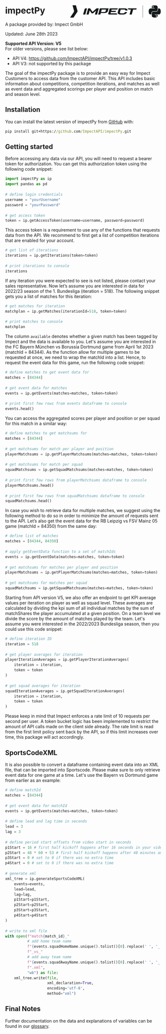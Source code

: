 # impectPy <picture><source media="(prefers-color-scheme: dark)" srcset="https://github.com/ImpectAPI/logos/blob/main/impectPy_white.svg"><source media="(prefers-color-scheme: light)" srcset="https://github.com/ImpectAPI/logos/blob/main/impectPy_black.svg"><img alt="ImpectPy Logo" src="https://github.com/ImpectAPI/logos/blob/main/impectPy_black.svg" align="right" height="40"></picture>

A package provided by: Impect GmbH

Updated: June 28th 2023

**Supported API Version: V5**<br>
For older versions, please see list below:

- API V4: https://github.com/ImpectAPI/impectPy/tree/v1.0.3
- API V3: not supported by this package

The goal of the impectPy package is to provide an easy way for Impect
Customers to access data from the customer API. This API includes basic
information about competitions, competition iterations, and matches as
well as event data and aggregated scorings per player and position on
match and season level.

## Installation

You can install the latest version of impectPy from
[GitHub](https://github.com/) with:

``` cmd
pip install git+https://github.com/ImpectAPI/impectPy.git
```

## Getting started

Before accessing any data via our API, you will need to request a bearer
token for authorization. You can get this authorization token using the
following code snippet:

``` python
import impectPy as ip
import pandas as pd

# define login credentials
username = "yourUsername"
password = "yourPassword"

# get access token
token = ip.getAccessToken(username=username, password=password)
```

This access token is a requirement to use any of the functions that
requests data from the API. We recommend to first get a list of
competition iterations that are enabled for your account.

``` python
# get list of iterations
iterations = ip.getIterations(token=token)

# print iterations to console
iterations
```

If any iteration you were expected to see is not listed, please contact
your sales representative. Now let’s assume you are interested in data
for 2022/23 season of the 1. Bundesliga (iteration = 518). The following
snippet gets you a list of matches for this iteration:

``` python
# get matches for iteration
matchplan = ip.getMatches(iterationId=518, token=token)

# print matches to console
matchplan
```

The column `available` denotes whether a given match has been tagged by Impect
and the data is available to you. Let's assume you are interested in the FC
Bayern München vs Borussia Dortmund game from April 1st 2023 (matchId = 84344).
As the function allow for multiple games to be requested at once, we need to wrap
the matchId into a list. Hence, to request the event data for this game, run the
following code snippet:

``` python
# define matches to get event data for
matches = [84344]

# get event data for matches
events = ip.getEvents(matches=matches, token=token)

# print first few rows from events dataframe to console
events.head()
```

You can access the aggregated scores per player and position or per
squad for this match in a similar way:

``` python
# define matches to get matchsums for
matches = [84344]

# get matchsums for match per player and position
playerMatchsums = ip.getPlayerMatchsums(matches=matches, token=token)

# get matchsums for match per squad
squadMatchsums = ip.getSquadMatchsums(matches=matches, token=token)

# print first few rows from playerMatchsums dataframe to console
playerMatchsums.head()

# print first few rows from squadMatchsums dataframe to console
squadMatchsums.head()
```

In case you wish to retrieve data for multiple matches, we suggest using
the following method to do so in order to minimize the amount of
requests sent to the API. Let’s also get the event data for the RB
Leipzig vs FSV Mainz 05 game (matchId = 84350) from the same day:

``` python
# define list of matches
matches = [84344, 84350]

# apply getEventData function to a set of matchIds
events = ip.getEventData(matches=matches, token=token)

# get matchsums for matches per player and position
playerMatchsums = ip.getPlayerMatchsums(matches=matches, token=token)

# get matchsums for matches per squad
squadMatchsums = ip.getSquadMatchsums(matches=matches, token=token)
```

Starting from API version V5, we also offer an endpoint to get KPI average values
per iteration on player as well as squad level. These averages are calculated by
dividing the kpi sum of all individual matches by the sum of matchShares the player
accumulated at a given position. On a team level we divide the score by the
amount of matches played by the team.
Let's assume you were interested in the 2022/2023 Bundesliga season, then you
could use this code snippet:

``` python
# define iteration ID
iteration = 518

# get player averages for iteration
playerIterationAverages = ip.getPlayerIterationAverages(
    iteration = iteration,
    token = token
)

# get squad averages for iteration
squadIterationAverages = ip.getSquadIterationAverages(
    iteration = iteration,
    token = token
)
```

Please keep in mind that Impect enforces a rate limit of 10 requests per second
per user. A token bucket logic has been implemented to restrict the amount of API
calls made on the client side already. The rate limit is read from the first limit
policy sent back by the API, so if this limit increases over time, this package will
act accordingly.

## SportsCodeXML

It is also possible to convert a dataframe containing event data into an XML file,
that can be imported into Sportscode. Please make sure to only retrieve event data for
one game at a time. Let's use the Bayern vs Dortmund game from earlier as an example:

``` python
# define matchId
matches = [84344]

# get event data for matchId
events = ip.getEvents(matches=matches, token=token)

# define lead and lag time in seconds
lead = 3
lag = 3

# define period start offsets from video start in seconds
p1Start = 16 # first half kickoff happens after 16 seconds in your video file
p2Start = 48 * 60 + 53 # first half kickoff happens after 48 minutes and 53 seconds in your video file
p3Start = 0 # set to 0 if there was no extra time
p4Start = 0 # set to 0 if there was no extra time

# generate xml
xml_tree = ip.generateSportsCodeXML(
    events=events,
    lead=lead,
    lag=lag,
    p1Start=p1Start,
    p2Start=p2Start,
    p3Start=p3Start,
    p4Start=p4Start
)

# write to xml file 
with open(f"match{match_id}_"
          # add home team name
          f"{events.squadHomeName.unique().tolist()[0].replace(' ', '_')}"
          f"_vs_"
          # add away team name
          f"{events.squadAwayName.unique().tolist()[0].replace(' ', '_')}"
          f".xml",
          "wb") as file:
    xml_tree.write(file,
                   xml_declaration=True,
                   encoding='utf-8',
                   method="xml")
```

## Final Notes

Further documentation on the data and explanations of variables can be
found in our [glossary](https://glossary.impect.com/).

